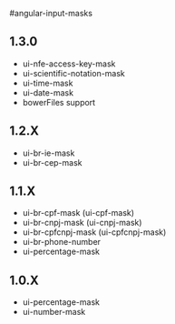 #angular-input-masks

## 1.3.0

- ui-nfe-access-key-mask
- ui-scientific-notation-mask
- ui-time-mask
- ui-date-mask
- bowerFiles support

## 1.2.X

- ui-br-ie-mask
- ui-br-cep-mask

## 1.1.X
- ui-br-cpf-mask (ui-cpf-mask)
- ui-br-cnpj-mask (ui-cnpj-mask)
- ui-br-cpfcnpj-mask (ui-cpfcnpj-mask)
- ui-br-phone-number
- ui-percentage-mask

## 1.0.X

- ui-percentage-mask
- ui-number-mask
